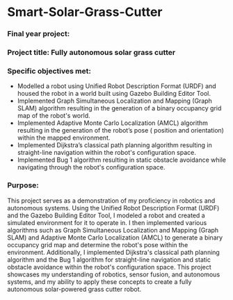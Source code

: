 # Smart-Solar-Grass-Cutter

### Final year project:
### Project title: Fully autonomous solar grass cutter
### Specific objectives met:
 - Modelled a robot using Unified Robot Description Format (URDF) and housed the robot in a world built using Gazebo Building Editor Tool.
 - Implemented Graph Simultaneous Localization and Mapping (Graph SLAM) algorithm resulting in the generation of a binary occupancy grid map of the robot's world.
 - Implemented Adaptive Monte Carlo Localization (AMCL) algorithm resulting in the generation of the robot’s pose ( position and orientation) within the mapped environment.
 - Implemented Dijkstra’s classical path planning algorithm resulting in straight-line navigation within the robot's configuration space.
 - Implemented Bug 1 algorithm resulting in static obstacle avoidance while navigating through the robot's configuration space.
### Purpose:
This project serves as a demonstration of my proficiency in robotics and autonomous systems. Using the Unified Robot Description Format (URDF) and the Gazebo Building Editor Tool, I modeled a robot and created a simulated environment for it to operate in. I then implemented various algorithms such as Graph Simultaneous Localization and Mapping (Graph SLAM) and Adaptive Monte Carlo Localization (AMCL) to generate a binary occupancy grid map and determine the robot's pose within the environment. Additionally, I implemented Dijkstra's classical path planning algorithm and the Bug 1 algorithm for straight-line navigation and static obstacle avoidance within the robot's configuration space. This project showcases my understanding of robotics, sensor fusion, and autonomous systems, and my ability to apply these concepts to create a fully autonomous solar-powered grass cutter robot.
